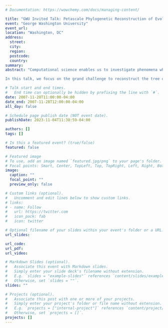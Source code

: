 ```yaml
---
# Documentation: https://wowchemy.com/docs/managing-content/

title: "GWU Invited Talk: Petascale Phylogenetic Reconstruction of Evolutionary Histories"
event: "George Washington University"
event_url:
location: "Washington, DC"
address:
  street:
  city:
  region:
  postcode:
  country:
summary:
abstract: "Computational science enables us to investigate phenomena where economics or constraints preclude experimentation, evaluate complex models and manage massive data volumes, model processes across interdisciplinary boundaries, and transform business and engineering practices. Increasingly, cyberinfrastructure including petascale computers is required to address our national and global priorities, such as sustainability of our natural environment by reducing our carbon footprint and by decreasing our dependencies on fossil fuels, improving human health and living conditions, understanding the mechanisms of life from molecules and systems to organisms and populations, preventing the spread of disease, predicting and tracking severe weather, recovering from natural and human-caused disasters, maintaining national security, and mastering nanotechnologies. Several of our most fundamental intellectual questions also require computation, such as the formation of the universe, the the evolution of life, and the properties of matter. 

In this talk, we focus on the grand challenge to reconstruct the tree of life. Phylogenies derived from gene order data may prove crucial in answering some fundamental questions in biomolecular evolution. Yet very few techniques are available for phylogenetic reconstruction based upon gene order and content, and these are (for the most part) computationally expensive. High-performance algorithm engineering offers a battery of tools that can reduce, sometimes spectacularly, the running time of existing approaches. We discuss one such such application, in which we started with the method known as *breakpoint analysis* (developed by Sankoff and his colleagues) and produced a software suite, GRAPPA, that demonstrated over a billion-fold speedup in running time (on a variety of real and simulated datasets), by combining low-level algorithmic improvements, cache-aware programming, careful performance tuning, and massive parallelism. The phylogeny reconstruction now can be performed in parallel and attain a linear speedup with the number of processors. We show how these techniques are directly applicable to a large variety of problems in computational biology."

# Talk start and end times.
#   End time can optionally be hidden by prefixing the line with `#`.
date: 2007-11-28T11:00:00-04:00
date_end: 2007-11-28T12:00:00-04:00
all_day: false

# Schedule page publish date (NOT event date).
publishDate: 2023-11-04T11:38:59-04:00

authors: []
tags: []

# Is this a featured event? (true/false)
featured: false

# Featured image
# To use, add an image named `featured.jpg/png` to your page's folder. 
# Focal points: Smart, Center, TopLeft, Top, TopRight, Left, Right, BottomLeft, Bottom, BottomRight.
image:
  caption: ""
  focal_point: ""
  preview_only: false

# Custom links (optional).
#   Uncomment and edit lines below to show custom links.
# links:
# - name: Follow
#   url: https://twitter.com
#   icon_pack: fab
#   icon: twitter

# Optional filename of your slides within your event's folder or a URL.
url_slides:

url_code:
url_pdf:
url_video:

# Markdown Slides (optional).
#   Associate this event with Markdown slides.
#   Simply enter your slide deck's filename without extension.
#   E.g. `slides = "example-slides"` references `content/slides/example-slides.md`.
#   Otherwise, set `slides = ""`.
slides: ""

# Projects (optional).
#   Associate this post with one or more of your projects.
#   Simply enter your project's folder or file name without extension.
#   E.g. `projects = ["internal-project"]` references `content/project/deep-learning/index.md`.
#   Otherwise, set `projects = []`.
projects: []
---
```

